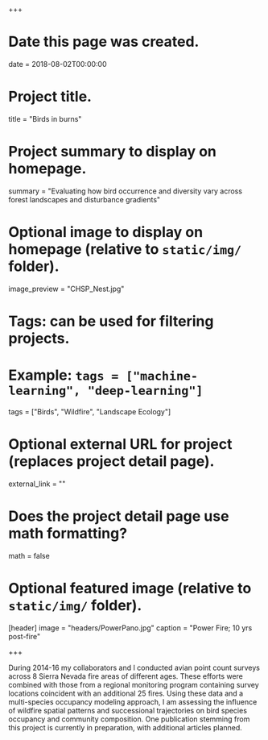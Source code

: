 +++
# Date this page was created.
date = 2018-08-02T00:00:00

# Project title.
title = "Birds in burns"

# Project summary to display on homepage.
summary = "Evaluating how bird occurrence and diversity vary across forest landscapes and disturbance gradients"

# Optional image to display on homepage (relative to `static/img/` folder).
image_preview = "CHSP_Nest.jpg"

# Tags: can be used for filtering projects.
# Example: `tags = ["machine-learning", "deep-learning"]`
tags = ["Birds", "Wildfire", "Landscape Ecology"]

# Optional external URL for project (replaces project detail page).
external_link = ""

# Does the project detail page use math formatting?
math = false

# Optional featured image (relative to `static/img/` folder).
[header]
image = "headers/PowerPano.jpg"
caption = "Power Fire; 10 yrs post-fire"

+++



During 2014-16 my collaborators and I conducted avian point count surveys across 8 Sierra Nevada fire areas of different ages. These efforts were combined with those from a regional monitoring program containing survey locations coincident with an additional 25 fires. Using these data and a multi-species occupancy modeling approach, I am assessing the influence of wildfire spatial patterns and successional trajectories on bird species occupancy and community composition. One publication stemming from this project is currently in preparation, with additional articles planned.

